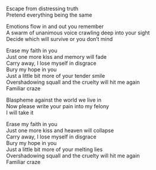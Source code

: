 Escape from distressing truth  
Pretend everything being the same   
   
    
Emotions flow in and out you remember   
A swarm of unanimous voice crawling deep into your sight   
Decide which will survive or you don’t mind   
   
   
Erase my faith in you   
Just one more kiss and memory will fade   
Carry away, I lose myself in disgrace   
Bury my hope in you   
Just a little bit more of your tender smile   
Overshadowing squall and the cruelty will hit me again    
Familiar craze   
   
   
Blaspheme against the world we live in  
Now please write your pain into my felony  
I will take it   
  
    
Erase my faith in you  
Just one more kiss and heaven will collapse   
Carry away, I lose myself in disgrace    
Bury my hope in you   
Just a little bit more of your melting lies    
Overshadowing squall and the cruelty will hit me again    
Familiar craze   